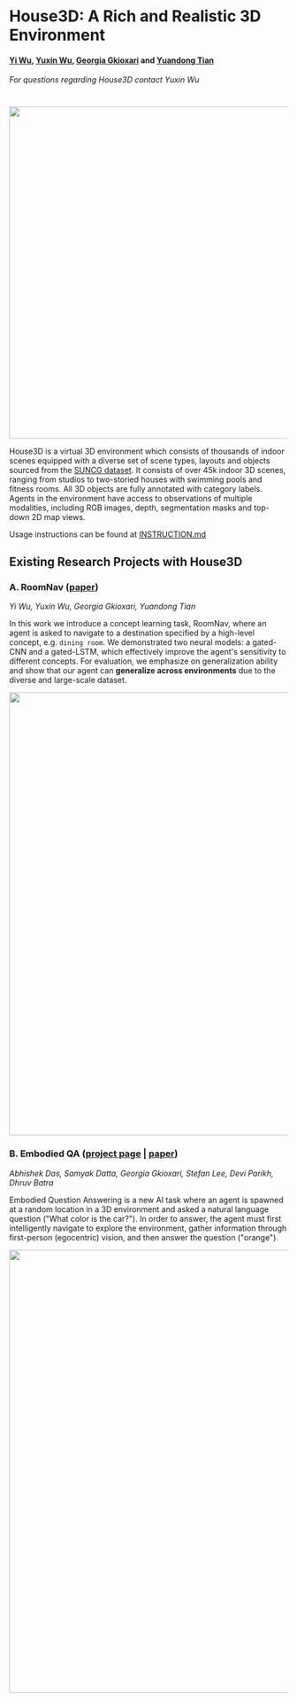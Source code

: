 # House3D: A Rich and Realistic 3D Environment
#### [Yi Wu](https://jxwuyi.weebly.com/), [Yuxin Wu](https://github.com/ppwwyyxx), [Georgia Gkioxari](https://gkioxari.github.io/) and [Yuandong Tian](http://yuandong-tian.com/)
*For questions regarding House3D contact Yuxin Wu*
#

<p align="center"><img src="https://user-images.githubusercontent.com/1381301/33509559-87c4e470-d6b7-11e7-8266-27c940d5729a.jpg" align="middle" width="600" /></p>

House3D is a virtual 3D environment which consists of thousands of indoor scenes equipped with
a diverse set of scene types, layouts and objects sourced from the [SUNCG dataset](http://suncg.cs.princeton.edu/).
It consists of over 45k indoor 3D scenes, ranging from studios to two-storied houses
with swimming pools and fitness rooms. All 3D objects are fully annotated with category labels.
Agents in the environment have access to observations of multiple modalities, including RGB images,
depth, segmentation masks and top-down 2D map views.

Usage instructions can be found at [INSTRUCTION.md](INSTRUCTION.md)

## Existing Research Projects with House3D
### A. RoomNav ([paper](https://arxiv.org/abs/1801.02209))

*Yi Wu, Yuxin Wu, Georgia Gkioxari, Yuandong Tian*

In this work we introduce a concept learning task, RoomNav, where an agent is asked to navigate to a destination specified by a high-level concept, e.g. `dining room`.
We demonstrated two neural models: a gated-CNN and a gated-LSTM, which effectively improve the agent's sensitivity to different concepts.
For evaluation, we emphasize on generalization ability and show that our agent can __generalize across environments__
due to the diverse and large-scale dataset.
<p align="center">
<img src="https://user-images.githubusercontent.com/1381301/33511103-ff5a71b4-d6c9-11e7-8f6d-95cc42e5b4e0.gif" align="middle" width="800" />
</p>

### B. Embodied QA ([project page](http://embodiedqa.org/) | [paper](https://arxiv.org/abs/1711.11543))

*Abhishek Das, Samyak Datta, Georgia Gkioxari, Stefan Lee, Devi Parikh, Dhruv Batra*

Embodied Question Answering is a new AI task where an agent is spawned at a random location in a 3D environment and asked a natural language question ("What color is the car?").
In order to answer, the agent must first intelligently navigate to explore the environment, gather information through first-person (egocentric) vision, and then answer the question ("orange").

<p align="center">
<img src="https://user-images.githubusercontent.com/1381301/33509618-f77bf844-d6b7-11e7-850a-b10ba6ef4a68.gif" align="middle" width="800" />
</p>
